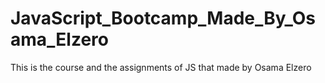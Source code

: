 # JavaScript_Bootcamp_Made_By_Osama_Elzero
This is the course and the assignments of JS that made by Osama Elzero
